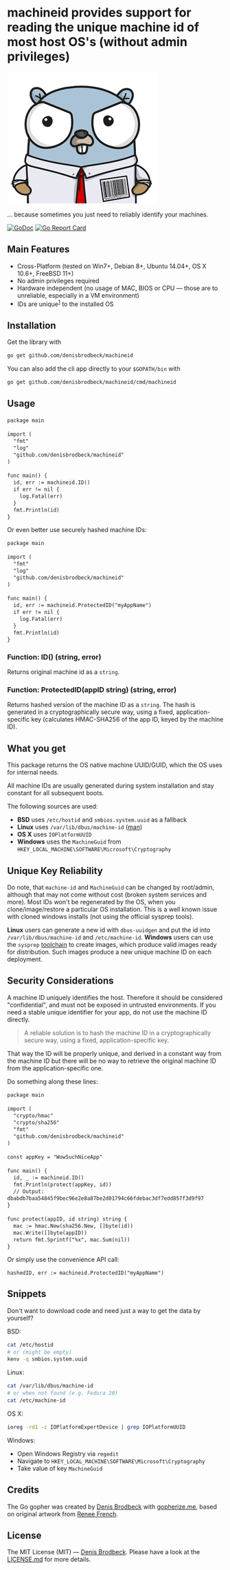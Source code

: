 # machineid provides support for reading the unique machine id of most host OS's (without admin privileges)

![Image of Gopher 47](logo.png)

… because sometimes you just need to reliably identify your machines.

[![GoDoc](https://godoc.org/github.com/denisbrodbeck/machineid?status.svg)](https://godoc.org/github.com/denisbrodbeck/machineid) [![Go Report Card](https://goreportcard.com/badge/github.com/denisbrodbeck/machineid)](https://goreportcard.com/report/github.com/denisbrodbeck/machineid)

## Main Features

* Cross-Platform (tested on Win7+, Debian 8+, Ubuntu 14.04+, OS X 10.6+, FreeBSD 11+)
* No admin privileges required
* Hardware independent (no usage of MAC, BIOS or CPU — those are to unreliable, especially in a VM environment)
* IDs are unique<sup>[1](#unique-key-reliability)</sup> to the installed OS

## Installation

Get the library with

```bash
go get github.com/denisbrodbeck/machineid
```

You can also add the cli app directly to your `$GOPATH/bin` with

```bash
go get github.com/denisbrodbeck/machineid/cmd/machineid
```

## Usage

```golang
package main

import (
  "fmt"
  "log"
  "github.com/denisbrodbeck/machineid"
)

func main() {
  id, err := machineid.ID()
  if err != nil {
    log.Fatal(err)
  }
  fmt.Println(id)
}
```

Or even better use securely hashed machine IDs:

```golang
package main

import (
  "fmt"
  "log"
  "github.com/denisbrodbeck/machineid"
)

func main() {
  id, err := machineid.ProtectedID("myAppName")
  if err != nil {
    log.Fatal(err)
  }
  fmt.Println(id)
}
```

### Function: ID() (string, error)

Returns original machine id as a `string`.

### Function: ProtectedID(appID string) (string, error)

Returns hashed version of the machine ID as a `string`. The hash is generated in a cryptographically secure way, using a fixed, application-specific key (calculates HMAC-SHA256 of the app ID, keyed by the machine ID).

## What you get

This package returns the OS native machine UUID/GUID, which the OS uses for internal needs.

All machine IDs are usually generated during system installation and stay constant for all subsequent boots.

The following sources are used:

* **BSD** uses `/etc/hostid` and `smbios.system.uuid` as a fallback
* **Linux** uses `/var/lib/dbus/machine-id` ([man](http://man7.org/linux/man-pages/man5/machine-id.5.html))
* **OS X** uses `IOPlatformUUID`
* **Windows** uses the `MachineGuid` from `HKEY_LOCAL_MACHINE\SOFTWARE\Microsoft\Cryptography`

## Unique Key Reliability

Do note, that `machine-id` and `MachineGuid` can be changed by root/admin, although that may not come without cost (broken system services and more).
Most IDs won't be regenerated by the OS, when you clone/image/restore a particular OS installation. This is a well known issue with cloned windows installs (not using the official sysprep tools).

**Linux** users can generate a new id with `dbus-uuidgen` and put the id into `/var/lib/dbus/machine-id` and `/etc/machine-id`.
**Windows** users can use the `sysprep` [toolchain](https://docs.microsoft.com/en-us/windows-hardware/manufacture/desktop/sysprep--generalize--a-windows-installation) to create images, which produce valid images ready for distribution. Such images produce a new unique machine ID on each deployment.

## Security Considerations

A machine ID uniquely identifies the host. Therefore it should be considered "confidential", and must not be exposed in untrusted environments. If you need a stable unique identifier for your app, do not use the machine ID directly.

> A reliable solution is to hash the machine ID in a cryptographically secure way, using a fixed, application-specific key.

That way the ID will be properly unique, and derived in a constant way from the machine ID but there will be no way to retrieve the original machine ID from the application-specific one.

Do something along these lines:

```golang
package main

import (
  "crypto/hmac"
  "crypto/sha256"
  "fmt"
  "github.com/denisbrodbeck/machineid"
)

const appKey = "WowSuchNiceApp"

func main() {
  id, _ := machineid.ID()
  fmt.Println(protect(appKey, id))
  // Output: dbabdb7baa54845f9bec96e2e8a87be2d01794c66fdebac3df7edd857f3d9f97
}

func protect(appID, id string) string {
  mac := hmac.New(sha256.New, []byte(id))
  mac.Write([]byte(appID))
  return fmt.Sprintf("%x", mac.Sum(nil))
}
```

Or simply use the convenience API call:

```golang
hashedID, err := machineid.ProtectedID("myAppName")
```

## Snippets

Don't want to download code and need just a way to get the data by yourself?

BSD:

```bash
cat /etc/hostid
# or (might be empty)
kenv -q smbios.system.uuid
```

Linux:

```bash
cat /var/lib/dbus/machine-id
# or when not found (e.g. Fedora 20)
cat /etc/machine-id
```

OS X:

```bash
ioreg -rd1 -c IOPlatformExpertDevice | grep IOPlatformUUID
```

Windows:

* Open Windows Registry via `regedit`
* Navigate to `HKEY_LOCAL_MACHINE\SOFTWARE\Microsoft\Cryptography`
* Take value of key `MachineGuid`

## Credits

The Go gopher was created by [Denis Brodbeck](https://github.com/denisbrodbeck) with [gopherize.me](https://gopherize.me/), based on original artwork from [Renee French](http://reneefrench.blogspot.com/).

## License

The MIT License (MIT) — [Denis Brodbeck](https://github.com/denisbrodbeck). Please have a look at the [LICENSE.md](LICENSE.md) for more details.
